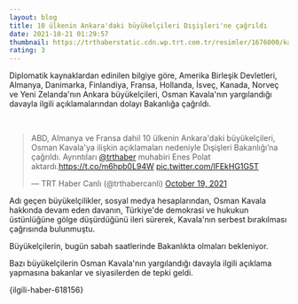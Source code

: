 ```yaml
--- 
layout: blog
title: 10 ülkenin Ankara'daki büyükelçileri Dışişleri'ne çağrıldı
date: 2021-10-21 01:29:57
thumbnail: https://trthaberstatic.cdn.wp.trt.com.tr/resimler/1676000/kavala-disisleri-1677151.jpg
rating: 3
---
```

<p>
	Diplomatik kaynaklardan edinilen bilgiye göre, Amerika Birleşik Devletleri, Almanya, Danimarka, Finlandiya, Fransa, Hollanda, İsveç, Kanada, Norveç ve Yeni Zelanda'nın Ankara büyükelçileri, Osman Kavala'nın yargılandığı davayla ilgili açıklamalarından dolayı Bakanlığa çağrıldı.</p>
<p>
	 </p>
<blockquote class="twitter-tweet">
	<p dir="ltr" lang="tr">
		ABD, Almanya ve Fransa dahil 10 ülkenin Ankara'daki büyükelçileri, Osman Kavala'ya ilişkin açıklamaları nedeniyle Dışişleri Bakanlığı’na çağrıldı. Ayrıntıları <a href="https://twitter.com/trthaber?ref_src=twsrc%5Etfw">@trthaber</a> muhabiri Enes Polat aktardı.<a href="https://t.co/m6hpb0L94W">https://t.co/m6hpb0L94W</a> <a href="https://t.co/lFEkHG1G5T">pic.twitter.com/lFEkHG1G5T</a></p>
	— TRT Haber Canlı (@trthabercanli) <a href="https://twitter.com/trthabercanli/status/1450328086457864193?ref_src=twsrc%5Etfw">October 19, 2021</a></blockquote>
<script async src="https://platform.twitter.com/widgets.js" charset="utf-8"></script><p>
	Adı geçen büyükelçilikler, sosyal medya hesaplarından, Osman Kavala hakkında devam eden davanın, Türkiye'de demokrasi ve hukukun üstünlüğüne gölge düşürdüğünü ileri sürerek, Kavala'nın serbest bırakılması çağrısında bulunmuştu.</p>
<p>
	Büyükelçilerin, bugün sabah saatlerinde Bakanlıkta olmaları bekleniyor.</p>
<p>
	Bazı büyükelçilerin Osman Kavala'nın yargılandığı davayla ilgili açıklama yapmasına bakanlar ve siyasilerden de tepki geldi. </p>
<p>
	{ilgili-haber-618156}</p>
